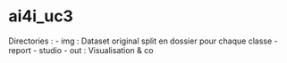# ai4i_uc3
Directories : 
    - img : Dataset original split en dossier pour chaque classe
        - report
        - studio
    - out : Visualisation & co
